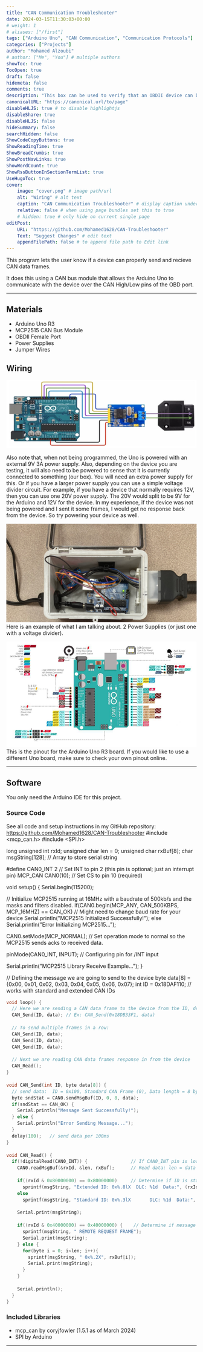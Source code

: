 ```yaml
---
title: "CAN Communication Troubleshooter"
date: 2024-03-15T11:30:03+00:00
# weight: 1
# aliases: ["/first"]
tags: ["Arduino Uno", "CAN Communication", "Communication Protocols"]
categories: ["Projects"]
author: "Mohamed Alzoubi"
# author: ["Me", "You"] # multiple authors
showToc: true
TocOpen: true
draft: false
hidemeta: false
comments: true
description: "This box can be used to verify that an OBDII device can both send and recieve CAN data frames."
canonicalURL: "https://canonical.url/to/page"
disableHLJS: true # to disable highlightjs
disableShare: true
disableHLJS: false
hideSummary: false
searchHidden: false
ShowCodeCopyButtons: true
ShowReadingTime: true
ShowBreadCrumbs: true
ShowPostNavLinks: true
ShowWordCount: true
ShowRssButtonInSectionTermList: true
UseHugoToc: true
cover:
    image: "cover.png" # image path/url
    alt: "Wiring" # alt text
    caption: "CAN Communication Troubleshooter" # display caption under cover
    relative: false # when using page bundles set this to true
    # hidden: true # only hide on current single page
editPost:
    URL: "https://github.com/Mohamed1628/CAN-Troubleshooter"
    Text: "Suggest Changes" # edit text
    appendFilePath: false # to append file path to Edit link
---
```


This program lets the user know if a device can properly send and recieve CAN data frames.

It does this using a CAN bus module that allows the Arduino Uno to communicate with the device over the CAN High/Low pins of the OBD port.

---

## Materials
- Arduino Uno R3
- MCP2515 CAN Bus Module
- OBDII Female Port
- Power Supplies
- Jumper Wires

## Wiring
![wiring](images/wiring.png)

Also note that, when not being programmed, the Uno is powered with an external 9V 3A power supply. Also, depending on the device you are testing, it will also need to be powered to sense that it is currently connected to something (our box). You will need an extra power supply for this. Or if you have a larger power supply you can use a simple voltage divider circuit. For example, if you have a device that normally requires 12V, then you can use one 20V power supply. The 20V would split to be 9V for the Arduino and 12V for the device. In my experience, if the device was not being powered and I sent it some frames, I would get no response back from the device. So try powering your device as well.

![example](images/example.png)
Here is an example of what I am talking about. 2 Power Supplies (or just one with a voltage divider).

![pinout](images/pinout.png)
This is the pinout for the Arduino Uno R3 board. If you would like to use a different Uno board, make sure to check your own pinout online.

---

## Software
You only need the Arduino IDE for this project.

### Source Code
See all code and setup instructions in my GitHub repository:
https://github.com/Mohamed1628/CAN-Troubleshooter
#include <mcp_can.h>
#include <SPI.h>

long unsigned int rxId;
unsigned char len = 0;
unsigned char rxBuf[8];
char msgString[128];                            // Array to store serial string

#define CAN0_INT 2                              // Set INT to pin 2 (this pin is optional; just an interrupt pin)
MCP_CAN CAN0(10);                               // Set CS to pin 10 (required)

void setup() {
  Serial.begin(115200);
  
  // Initialize MCP2515 running at 16MHz with a baudrate of 500kb/s and the masks and filters disabled.
  if(CAN0.begin(MCP_ANY, CAN_500KBPS, MCP_16MHZ) == CAN_OK) // Might need to change baud rate for your device
    Serial.println("MCP2515 Initialized Successfully!");
  else
    Serial.println("Error Initializing MCP2515...");
  
  CAN0.setMode(MCP_NORMAL);                     // Set operation mode to normal so the MCP2515 sends acks to received data.

  pinMode(CAN0_INT, INPUT);                     // Configuring pin for /INT input
  
  Serial.println("MCP2515 Library Receive Example...");
}

// Defining the message we are going to send to the device
byte data[8] = {0x00, 0x01, 0x02, 0x03, 0x04, 0x05, 0x06, 0x07};
int ID = 0x18DAF110; // works with standard and extended CAN IDs

```c++
void loop() {
  // Here we are sending a CAN data frame to the device from the ID, defined earlier
  CAN_Send(ID, data); // Ex: CAN_Send(0x18DB33F1, data)

  // To send multiple frames in a row:
  CAN_Send(ID, data);
  CAN_Send(ID, data);
  CAN_Send(ID, data);  

  // Next we are reading CAN data frames response in from the device
  CAN_Read();
}

void CAN_Send(int ID, byte data[8]) {
  // send data:  ID = 0x100, Standard CAN Frame (0), Data length = 8 bytes, 'data' = array of data bytes to send
  byte sndStat = CAN0.sendMsgBuf(ID, 0, 8, data);
  if(sndStat == CAN_OK) {
    Serial.println("Message Sent Successfully!");
  } else {
    Serial.println("Error Sending Message...");
  }
  delay(100);   // send data per 100ms
}

void CAN_Read() {
  if(!digitalRead(CAN0_INT)) {                // If CAN0_INT pin is low, read receive buffer
    CAN0.readMsgBuf(&rxId, &len, rxBuf);      // Read data: len = data length, buf = data byte(s)
    
    if((rxId & 0x80000000) == 0x80000000)     // Determine if ID is standard (11 bits) or extended (29 bits)
      sprintf(msgString, "Extended ID: 0x%.8lX  DLC: %1d  Data:", (rxId & 0x1FFFFFFF), len);
    else
      sprintf(msgString, "Standard ID: 0x%.3lX       DLC: %1d  Data:", rxId, len);
  
    Serial.print(msgString);
  
    if((rxId & 0x40000000) == 0x40000000) {    // Determine if message is a remote request frame.
      sprintf(msgString, " REMOTE REQUEST FRAME");
      Serial.print(msgString);
    } else {
      for(byte i = 0; i<len; i++){
        sprintf(msgString, " 0x%.2X", rxBuf[i]);
        Serial.print(msgString);
      }
    }
        
    Serial.println();
  }
}
```

### Included Libraries
- mcp_can by coryjfowler (1.5.1 as of March 2024)
- SPI by Arduino
---